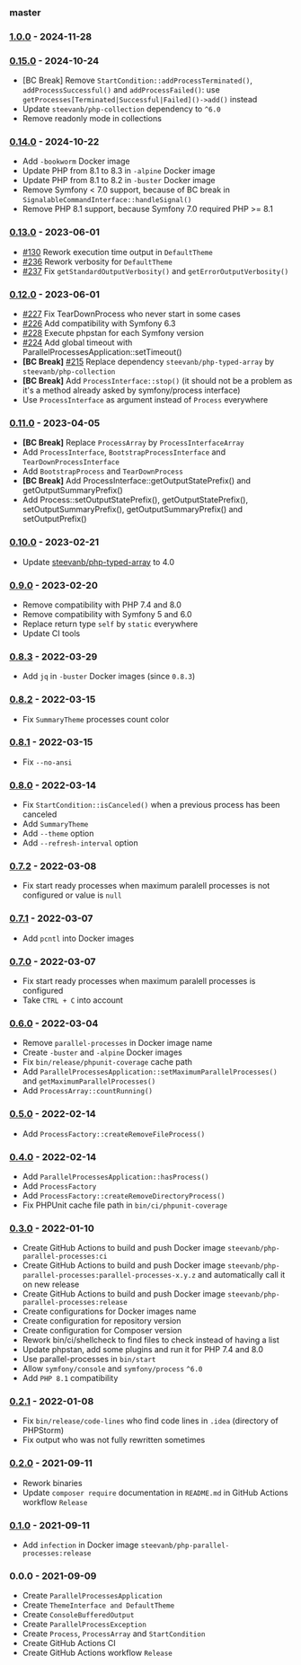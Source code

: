### master

### [1.0.0](../../compare/0.15.0...1.0.0) - 2024-11-28

### [0.15.0](../../compare/0.14.0...0.15.0) - 2024-10-24

- [BC Break] Remove `StartCondition::addProcessTerminated()`, `addProcessSuccessful()` and `addProcessFailed()`: use `getProcesses[Terminated|Successful|Failed]()->add()` instead
- Update `steevanb/php-collection` dependency to `^6.0`
- Remove readonly mode in collections

### [0.14.0](../../compare/0.13.0...0.14.0) - 2024-10-22

- Add `-bookworm` Docker image
- Update PHP from 8.1 to 8.3 in `-alpine` Docker image
- Update PHP from 8.1 to 8.2 in `-buster` Docker image
- Remove Symfony < 7.0 support, because of BC break in `SignalableCommandInterface::handleSignal()`
- Remove PHP 8.1 support, because Symfony 7.0 required PHP >= 8.1

### [0.13.0](../../compare/0.12.0...0.13.0) - 2023-06-01

- [#130](https://github.com/steevanb/php-parallel-processes/issues/130) Rework execution time output in `DefaultTheme`
- [#236](https://github.com/steevanb/php-parallel-processes/issues/236) Rework verbosity for `DefaultTheme`
- [#237](https://github.com/steevanb/php-parallel-processes/issues/237) Fix `getStandardOutputVerbosity()` and `getErrorOutputVerbosity()`

### [0.12.0](../../compare/0.11.0...0.12.0) - 2023-06-01

- [#227](https://github.com/steevanb/php-parallel-processes/issues/227) Fix TearDownProcess who never start in some cases
- [#226](https://github.com/steevanb/php-parallel-processes/issues/226) Add compatibility with Symfony 6.3
- [#228](https://github.com/steevanb/php-parallel-processes/issues/228) Execute phpstan for each Symfony version
- [#224](https://github.com/steevanb/php-parallel-processes/issues/224) Add global timeout with ParallelProcessesApplication::setTimeout()
- **[BC Break]** [#215](https://github.com/steevanb/php-parallel-processes/issues/215) Replace dependency `steevanb/php-typed-array` by `steevanb/php-collection`
- **[BC Break]** Add `ProcessInterface::stop()` (it should not be a problem as it's a method already asked by symfony/process interface)
- Use `ProcessInterface` as argument instead of `Process` everywhere

### [0.11.0](../../compare/0.10.0...0.11.0) - 2023-04-05

- **[BC Break]** Replace `ProcessArray` by `ProcessInterfaceArray`
- Add `ProcessInterface`, `BootstrapProcessInterface` and `TearDownProcessInterface`
- Add `BootstrapProcess` and `TearDownProcess`
- **[BC Break]** Add ProcessInterface::getOutputStatePrefix() and getOutputSummaryPrefix()
- Add Process::setOutputStatePrefix(), getOutputStatePrefix(), setOutputSummaryPrefix(), getOutputSummaryPrefix() and setOutputPrefix()

### [0.10.0](../../compare/0.9.0...0.10.0) - 2023-02-21

- Update [steevanb/php-typed-array](https://github.com/steevanb/php-typed-array) to 4.0

### [0.9.0](../../compare/0.8.3...0.9.0) - 2023-02-20

- Remove compatibility with PHP 7.4 and 8.0
- Remove compatibility with Symfony 5 and 6.0
- Replace return type `self` by `static` everywhere
- Update CI tools

### [0.8.3](../../compare/0.8.2...0.8.3) - 2022-03-29

- Add `jq` in `-buster` Docker images (since `0.8.3`)

### [0.8.2](../../compare/0.8.1...0.8.2) - 2022-03-15

- Fix `SummaryTheme` processes count color

### [0.8.1](../../compare/0.8.0...0.8.1) - 2022-03-15

- Fix `--no-ansi`

### [0.8.0](../../compare/0.7.2...0.8.0) - 2022-03-14

- Fix `StartCondition::isCanceled()` when a previous process has been canceled
- Add `SummaryTheme`
- Add `--theme` option
- Add `--refresh-interval` option

### [0.7.2](../../compare/0.7.1...0.7.2) - 2022-03-08

- Fix start ready processes when maximum paralell processes is not configured or value is `null`

### [0.7.1](../../compare/0.7.0...0.7.1) - 2022-03-07

- Add `pcntl` into Docker images

### [0.7.0](../../compare/0.6.0...0.7.0) - 2022-03-07

- Fix start ready processes when maximum paralell processes is configured
- Take `CTRL + C` into account

### [0.6.0](../../compare/0.5.0...0.6.0) - 2022-03-04

- Remove `parallel-processes` in Docker image name
- Create `-buster` and `-alpine` Docker images
- Fix `bin/release/phpunit-coverage` cache path
- Add `ParallelProcessesApplication::setMaximumParallelProcesses()` and `getMaximumParallelProcesses()`
- Add `ProcessArray::countRunning()`

### [0.5.0](../../compare/0.4.0...0.5.0) - 2022-02-14

- Add `ProcessFactory::createRemoveFileProcess()`

### [0.4.0](../../compare/0.3.0...0.4.0) - 2022-02-14

- Add `ParallelProcessesApplication::hasProcess()`
- Add `ProcessFactory`
- Add `ProcessFactory::createRemoveDirectoryProcess()`
- Fix PHPUnit cache file path in `bin/ci/phpunit-coverage`

### [0.3.0](../../compare/0.2.1...0.3.0) - 2022-01-10

- Create GitHub Actions to build and push Docker image `steevanb/php-parallel-processes:ci`
- Create GitHub Actions to build and push Docker image `steevanb/php-parallel-processes:parallel-processes-x.y.z` and automatically call it on new release
- Create GitHub Actions to build and push Docker image `steevanb/php-parallel-processes:release`
- Create configurations for Docker images name
- Create configuration for repository version
- Create configuration for Composer version
- Rework bin/ci/shellcheck to find files to check instead of having a list
- Update phpstan, add some plugins and run it for PHP 7.4 and 8.0
- Use parallel-processes in `bin/start`
- Allow `symfony/console` and `symfony/process` `^6.0`
- Add `PHP 8.1` compatibility

### [0.2.1](../../compare/0.2.0...0.2.1) - 2022-01-08

- Fix `bin/release/code-lines` who find code lines in `.idea` (directory of PHPStorm)
- Fix output who was not fully rewritten sometimes

### [0.2.0](../../compare/0.1.0...0.2.0) - 2021-09-11

- Rework binaries
- Update `composer require` documentation in `README.md` in GitHub Actions workflow `Release`

### [0.1.0](../../compare/0.0.0...0.1.0) - 2021-09-11

- Add `infection` in Docker image `steevanb/php-parallel-processes:release`

### 0.0.0 - 2021-09-09

- Create `ParallelProcessesApplication`
- Create `ThemeInterface and DefaultTheme`
- Create `ConsoleBufferedOutput`
- Create `ParallelProcessException`
- Create `Process`, `ProcessArray` and `StartCondition`
- Create GitHub Actions CI
- Create GitHub Actions workflow `Release`
